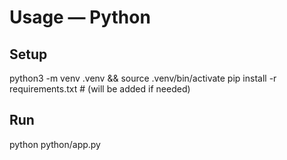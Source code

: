 # Usage — Python
## Setup
python3 -m venv .venv && source .venv/bin/activate
pip install -r requirements.txt  # (will be added if needed)

## Run
python python/app.py
